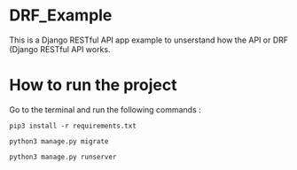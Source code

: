 # DRF_Example
This is a Django RESTful API app example to unserstand how the API or DRF (Django RESTful API works.

# How to run the project
Go to the terminal and run the following commands :

```
pip3 install -r requirements.txt
```
```
python3 manage.py migrate
```
```
python3 manage.py runserver
```
